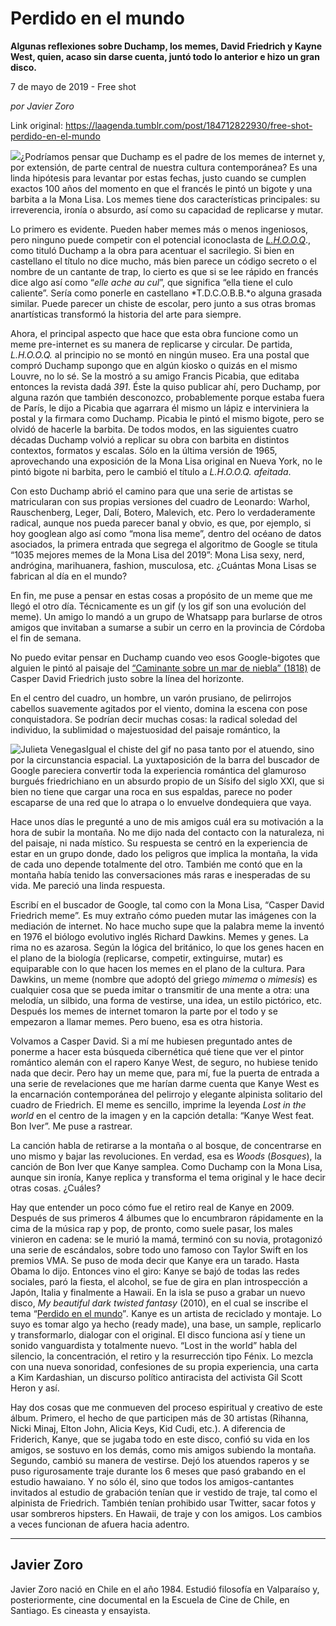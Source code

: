 # Perdido en el mundo

**Algunas reflexiones sobre Duchamp, los memes,  David Friedrich y Kayne West, quien, acaso sin darse cuenta, juntó todo lo anterior e hizo un gran disco.**

7 de mayo de 2019 - Free shot

_por Javier Zoro_

Link original: https://laagenda.tumblr.com/post/184712822930/free-shot-perdido-en-el-mundo

![](https://64.media.tumblr.com/8496541860b10cff31a5142b4cc5c243/5b72cc117a4c66c4-12/s500x750/14407fccf2527a14ff2c45cf42e2fecae66f6e39.jpg)¿Podríamos pensar que Duchamp es el padre de los memes de internet y, por extensión, de parte central de nuestra cultura contemporánea? Es una linda hipótesis para levantar por estas fechas, justo cuando se cumplen exactos 100 años del momento en que el francés le pintó un bigote y una barbita a la Mona Lisa. Los memes tiene dos características principales: su irreverencia, ironía o absurdo, así como su capacidad de replicarse y mutar.  

Lo primero es evidente. Pueden haber memes más o menos ingeniosos, pero ninguno puede competir con el potencial iconoclasta de [*L.H.O.O.Q*](https://www.google.com.ar/search?q=l.h.o.o.q+duchamp&source=lnms&tbm=isch&sa=X&ved=0ahUKEwiKhta_uoniAhUqFLkGHckLC1kQ_AUIDigB&biw=1414&bih=696#imgrc=hkNouDsNGJ3MaM:)., como tituló Duchamp a la obra para acentuar el sacrilegio. Si bien en castellano el título no dice mucho, más bien parece un código secreto o el nombre de un cantante de trap, lo cierto es que si se lee rápido en francés dice algo así como “*elle ache au cul*”, que significa “ella tiene el culo caliente”. Sería como ponerle en castellano *T.D.C.O.B.B.*o alguna grasada similar. Puede parecer un chiste de escolar, pero junto a sus otras bromas anartísticas transformó la historia del arte para siempre. 

Ahora, el principal aspecto que hace que esta obra funcione como un meme pre-internet es su manera de replicarse y circular. De partida, *L.H.O.O.Q.* al principio no se montó en ningún museo. Era una postal que compró Duchamp supongo que en algún kiosko o quizás en el mismo Louvre, no lo sé. Se la mostró a su amigo Francis Picabia, que editaba entonces la revista dadá *391*. Éste la quiso publicar ahí, pero Duchamp, por alguna razón que también desconozco, probablemente porque estaba fuera de París, le dijo a Picabia que agarrara él mismo un lápiz e interviniera la postal y la firmara como Duchamp. Picabia le pintó el mismo bigote, pero se olvidó de hacerle la barbita. De todos modos, en las siguientes cuatro décadas Duchamp volvió a replicar su obra con barbita en distintos contextos, formatos y escalas. Sólo en la última versión de 1965, aprovechando una exposición de la Mona Lisa original en Nueva York, no le pintó bigote ni barbita, pero le cambió el título a *L.H.O.O.Q. afeitada*. 

Con esto Duchamp abrió el camino para que una serie de artistas se matricularan con sus propias versiones del cuadro de Leonardo: Warhol, Rauschenberg, Leger, Dalí, Botero, Malevich, etc. Pero lo verdaderamente radical, aunque nos pueda parecer banal y obvio, es que, por ejemplo, si hoy googlean algo así como “mona lisa meme”, dentro del océano de datos asociados, la primera entrada que segrega el algoritmo de Google se titula “1035 mejores memes de la Mona Lisa del 2019”: Mona Lisa sexy, nerd, andrógina, marihuanera, fashion, musculosa, etc. ¿Cuántas Mona Lisas se fabrican al día en el mundo? 

En fin, me puse a pensar en estas cosas a propósito de un meme que me llegó el otro día. Técnicamente es un gif (y los gif son una evolución del meme). Un amigo lo mandó a un grupo de Whatsapp para burlarse de otros amigos que invitaban a sumarse a subir un cerro en la provincia de Córdoba el fin de semana. 

No puedo evitar pensar en Duchamp cuando veo esos Google-bigotes que alguien le pintó al paisaje del [“Caminante sobre un mar de niebla” (1818)](https://www.google.com.ar/search?tbm=isch&q=+%22wanderer+above+the+sea+of+fog%22+google&chips=q:wanderer+above+the+sea+of+fog+google,online_chips:gif&sa=X&ved=0ahUKEwix4vWrvIniAhVeK7kGHZ7BBmAQ4lYILSgF&biw=1414&bih=696&dpr=1#imgrc=Vjyehc49WY1eCM:) de Casper David Friedrich justo sobre la línea del horizonte.  

En el centro del cuadro, un hombre, un varón prusiano, de pelirrojos cabellos suavemente agitados por el viento, domina la escena con pose conquistadora. Se podrían decir muchas cosas: la radical soledad del individuo, la sublimidad o majestuosidad del paisaje romántico, la 

![Julieta Venegas](https://64.media.tumblr.com/9149000df3098522edb0e56c2f2e3e1d/5b72cc117a4c66c4-ab/s250x400/6711f9b9edabc86586c95ec1f1195e9842ad1317.png)Igual el chiste del gif no pasa tanto por el atuendo, sino por la circunstancia espacial. La yuxtaposición de la barra del buscador de Google pareciera convertir toda la experiencia romántica del glamuroso burgués friedrichiano en un absurdo propio de un Sísifo del siglo XXI, que si bien no tiene que cargar una roca en sus espaldas, parece no poder escaparse de una red que lo atrapa o lo envuelve dondequiera que vaya.    

Hace unos días le pregunté a uno de mis amigos cuál era su motivación a la hora de subir la montaña. No me dijo nada del contacto con la naturaleza, ni del paisaje, ni nada místico. Su respuesta se centró en la experiencia de estar en un grupo donde, dado los peligros que implica la montaña, la vida de cada uno depende totalmente del otro. También me contó que en la montaña había tenido las conversaciones más raras e inesperadas de su vida. Me pareció una linda respuesta. 

Escribí en el buscador de Google, tal como con la Mona Lisa, “Casper David Friedrich meme”. Es muy extraño cómo pueden mutar las imágenes con la mediación de internet. No hace mucho supe que la palabra meme la inventó en 1976 el biólogo evolutivo inglés Richard Dawkins. Memes y genes. La rima no es azarosa. Según la lógica del británico, lo que los genes hacen en el plano de la biología (replicarse, competir, extinguirse, mutar) es equiparable con lo que hacen los memes en el plano de la cultura. Para Dawkins, un meme (nombre que adoptó del griego *mimema* o *mimesis*) es cualquier cosa que se pueda imitar o transmitir de una mente a otra: una melodía, un silbido, una forma de vestirse, una idea, un estilo pictórico, etc. Después los memes de internet tomaron la parte por el todo y se empezaron a llamar memes. Pero bueno, esa es otra historia. 

Volvamos a Casper David. Si a mí me hubiesen preguntado antes de ponerme a hacer esta búsqueda cibernética qué tiene que ver el pintor romántico alemán con el rapero Kanye West, de seguro, no hubiese tenido nada que decir. Pero hay un meme que, para mí, fue la puerta de entrada a una serie de revelaciones que me harían darme cuenta que Kanye West es la encarnación contemporánea del pelirrojo y elegante alpinista solitario del cuadro de Friedrich. El meme es sencillo, imprime la leyenda *Lost in the world* en el centro de la imagen y en la capción detalla: “Kanye West feat. Bon Iver”. Me puse a rastrear.  

La canción habla de retirarse a la montaña o al bosque, de concentrarse en uno mismo y bajar las revoluciones. En verdad, esa es *Woods* (*Bosques*), la canción de Bon Iver que Kanye samplea. Como Duchamp con la Mona Lisa, aunque sin ironía, Kanye replica y transforma el tema original y le hace decir otras cosas. ¿Cuáles?

Hay que entender un poco cómo fue el retiro real de Kanye en 2009. Después de sus primeros 4 álbumes que lo encumbraron rápidamente en la cima de la música rap y pop, de pronto, como suele pasar, los males vinieron en cadena: se le murió la mamá, terminó con su novia, protagonizó una serie de escándalos, sobre todo uno famoso con Taylor Swift en los premios VMA. Se puso de moda decir que Kanye era un tarado. Hasta Obama lo dijo. Entonces vino el giro: Kanye se bajó de todas las redes sociales, paró la fiesta, el alcohol, se fue de gira en plan introspección a Japón, Italia y finalmente a Hawaii. En la isla se puso a grabar un nuevo disco, *My beautiful dark twisted fantasy* (2010), en el cual se inscribe el tema “[Perdido en el mundo](https://www.youtube.com/watch?v=ofaRvNOV4SI)”*.* Kanye es un artista de reciclado y montaje. Lo suyo es tomar algo ya hecho (ready made), una base, un sample, replicarlo y transformarlo, dialogar con el original. El disco funciona así y tiene un sonido vanguardista y totalmente nuevo. “Lost in the world” habla del silencio, la concentración, el retiro y la resurrección tipo Fénix. Lo mezcla con una nueva sonoridad, confesiones de su propia experiencia, una carta a Kim Kardashian, un discurso político antiracista del activista Gil Scott Heron y así. 

 Hay dos cosas que me conmueven del proceso espiritual y creativo de este álbum. Primero, el hecho de que participen más de 30 artistas (Rihanna, Nicki Minaj, Elton John, Alicia Keys, Kid Cudi, etc.). A diferencia de Friderich, Kanye, que se jugaba todo en este disco, confió su vida en los amigos, se sostuvo en los demás, como mis amigos subiendo la montaña. Segundo, cambió su manera de vestirse. Dejó los atuendos raperos y se puso rigurosamente traje durante los 6 meses que pasó grabando en el estudio hawaiano. Y no sólo él, sino que todos los amigos-cantantes invitados al estudio de grabación tenían que ir vestido de traje, tal como el alpinista de Friedrich. También tenían prohibido usar Twitter, sacar fotos y usar sombreros hipsters. En Hawaii, de traje y con los amigos. Los cambios a veces funcionan de afuera hacia adentro. 



---

Javier Zoro
-----------

 Javier Zoro nació en Chile en el año 1984. Estudió filosofía en Valparaíso y, posteriormente, cine documental en la Escuela de Cine de Chile, en Santiago. Es cineasta y ensayista.

